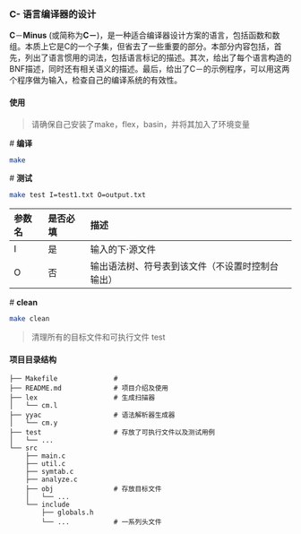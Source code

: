 ### C- 语言编译器的设计

**C**－**Minus** (或简称为**C－**)，是一种适合编译器设计方案的语言，包括函数和数组。本质上它是C的一个子集，但省去了一些重要的部分。本部分内容包括，首先，列出了语言惯用的词法，包括语言标记的描述。其次，给出了每个语言构造的BNF描述，同时还有相关语义的描述。最后，给出了C－的示例程序，可以用这两个程序做为输入，检查自己的编译系统的有效性。

#### 使用

> 请确保自己安装了make，flex，basin，并将其加入了环境变量

\# **编译**

```bash
make
```

\# **测试**


```bash
make test I=test1.txt O=output.txt
```
| 参数名 | 是否必填 | 描述                   |
| :------- | :------- | :--------------------- |
| I        | 是       | 输入的下·源文件         |
| O        | 否       | 输出语法树、符号表到该文件（不设置时控制台输出） |


\# **clean**

```bash
make clean
```

> 清理所有的目标文件和可执行文件 test



#### 项目目录结构

```
├── Makefile              # 
├── README.md             # 项目介绍及使用
├── lex					  # 生成扫描器
│   └── cm.l
├── yyac				  # 语法解析器生成器
│   └── cm.y
├── test                  # 存放了可执行文件以及测试用例
│   └── ...
└── src
    ├── main.c 
    ├──	util.c
    ├── symtab.c       
    ├── analyze.c  
    ├── obj				  # 存放目标文件
    │   └── ... 
    └── include
        ├── globals.h     
        └── ...           # 一系列头文件
```

